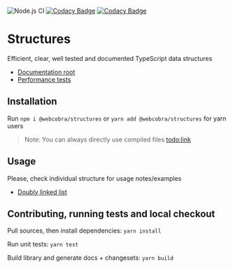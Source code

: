 ![Node.js CI](https://github.com/novitskiy-aleksei/structures/workflows/Node.js%20CI/badge.svg?branch=master)
[![Codacy Badge](https://api.codacy.com/project/badge/Coverage/a8844cbf3bba4a2a98ea7b08346ed9e0)](https://www.codacy.com/manual/mr.novik/structures?utm_source=github.com&utm_medium=referral&utm_content=novitskiy-aleksei/structures&utm_campaign=Badge_Coverage)
[![Codacy Badge](https://api.codacy.com/project/badge/Grade/a8844cbf3bba4a2a98ea7b08346ed9e0)](https://www.codacy.com/manual/mr.novik/structures?utm_source=github.com&amp;utm_medium=referral&amp;utm_content=novitskiy-aleksei/structures&amp;utm_campaign=Badge_Grade)

# Structures

Efficient, clear, well tested and documented TypeScript data structures

- [Documentation root](/docs/structures.md)
- [Performance tests](/src/tests/performance)

## Installation

Run `npm i @webcobra/structures` or `yarn add @webcobra/structures` for yarn users
> Note: You can always directly use compiled files <todo:link>

## Usage

Please, check individual structure for usage notes/examples

- [Doubly linked list](/docs/structures.doublylinkedlist.md)

## Contributing, running tests and local checkout

Pull sources, then install dependencies:
`yarn install`

Run unit tests:
`yarn test`

Build library and generate docs + changesets:
`yarn build`
